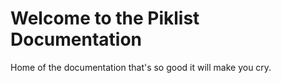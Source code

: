 # Welcome to the Piklist Documentation

Home of the documentation that's so good it will make you cry.
